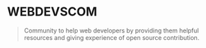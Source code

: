 # WEBDEVSCOM

> Community to help web developers by providing them helpful resources and giving experience of open source contribution.
